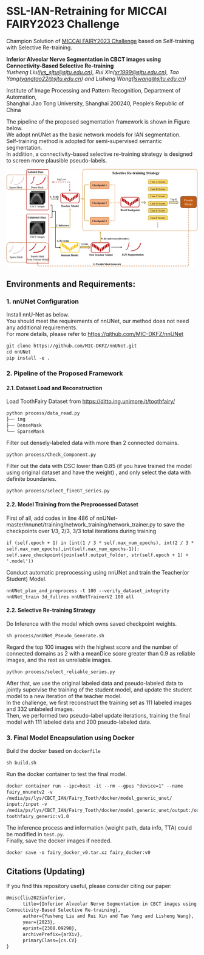 # SSL-IAN-Retraining for MICCAI FAIRY2023 Challenge
Champion Solution of [MICCAI FAIRY2023 Challenge](https://toothfairy.grand-challenge.org/) based on Self-training with Selective Re-training.

**Inferior Alveolar Nerve Segmentation in CBCT images using Connectivity-Based Selective Re-training**  
_Yusheng Liu(lys_sjtu@sjtu.edu.cn), Rui Xin(xr1999@sjtu.edu.cn), Tao Yang(yangtao22@sjtu.edu.cn) and Lisheng Wang(lswang@sjtu.edu.cn)_

Institute of Image Processing and Pattern Recognition, Department of Automation,  
Shanghai Jiao Tong University, Shanghai 200240, People’s Republic of China  

The pipeline of the proposed segmentation framework is shown in Figure below.  
We adopt nnUNet as the basic network models for IAN segmentation.   
Self-training method is adopted for semi-supervised semantic segmentation.  
In addition, a connectivity-based selective re-training strategy is designed to screen more plausible pseudo-labels.  

![](framework.JPG)

## Environments and Requirements:
### 1. nnUNet Configuration
Install nnU-Net as below.  
You should meet the requirements of nnUNet, our method does not need any additional requirements.  
For more details, please refer to https://github.com/MIC-DKFZ/nnUNet  
```
git clone https://github.com/MIC-DKFZ/nnUNet.git
cd nnUNet
pip install -e .
```
### 2. Pipeline of the Proposed Framework
#### 2.1. Dataset Load and Reconstruction
Load ToothFairy Dataset from https://ditto.ing.unimore.it/toothfairy/
```
python process/data_read.py
├── img
├── DenseMask
└── SparseMask
```
Filter out densely-labeled data with more than 2 connected domains.  
```
python process/Check_Component.py
```
Filter out the data with DSC lower than 0.85 (if you have trained the model using original dataset and have the weight) , and only select the data with definite boundaries.
```
python process/select_fineGT_series.py
```
#### 2.2. Model Training from the Preprocessed Dataset
First of all, add codes in line 486 of nnUNet-master/nnunet/training/network_training/network_trainer.py to save the checkpoints over 1/3, 2/3, 3/3 total iterations during training
```
if (self.epoch + 1) in [int(1 / 3 * self.max_num_epochs), int(2 / 3 * self.max_num_epochs),int(self.max_num_epochs-1)]:
self.save_checkpoint(join(self.output_folder, str(self.epoch + 1) + '.model'))
```

Conduct automatic preprocessing using nnUNet and train the Teacher(or Student) Model.
```
nnUNet_plan_and_preprocess -t 100 --verify_dataset_integrity
nnUNet_train 3d_fullres nnUNetTrainerV2 100 all
```
#### 2.2. Selective Re-training Strategy
Do Inference with the model which owns saved checkpoint weights.
```
sh process/nnUNet_Pseudo_Generate.sh
```
Regard the top 100 images with the highest score and the number of connected domains as 2 with a meanDice score greater than 0.9 as reliable images, and the rest as unreliable images.
```
python process/select_reliable_series.py
```
After that, we use the original labeled data and pseudo-labeled data to jointly supervise the training of the student model, and update the student model to a new iteration of the teacher model.  
In the challenge, we first reconstruct the training set as 111 labeled images and 332
unlabeled images.   
Then, we performed two pseudo-label update iterations, training the final model with 111
labeled data and 200 pseudo-labeled data.

### 3. Final Model Encapsulation using Docker
Build the docker based on `dockerfile`
```
sh build.sh
```
Run the docker container to test the final model.
```
docker container run --ipc=host -it --rm --gpus "device=1" --name fairy_nnunetv2 -v /media/ps/lys/CBCT_IAN/Fairy_Tooth/docker/model_generic_unet/   input:/input -v /media/ps/lys/CBCT_IAN/Fairy_Tooth/docker/model_generic_unet/output:/output toothfairy_generic:v1.0
```
The inference process and information (weight path, data info, TTA) could be modified in `test.py`.  
Finally, save the docker images if needed.
```
docker save -o fairy_docker_v0.tar.xz fairy_docker:v0
```
## Citations (Updating)
If you find this repository useful, please consider citing our paper:  
```
@misc{liu2023inferior,
      title={Inferior Alveolar Nerve Segmentation in CBCT images using Connectivity-Based Selective Re-training}, 
      author={Yusheng Liu and Rui Xin and Tao Yang and Lisheng Wang},
      year={2023},
      eprint={2308.09298},
      archivePrefix={arXiv},
      primaryClass={cs.CV}
}
```
